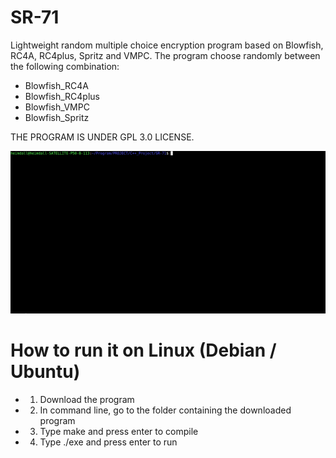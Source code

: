 # SR-71
Lightweight random multiple choice encryption program based on Blowfish, RC4A, RC4plus, Spritz and VMPC. The program choose randomly between the following combination:
  - Blowfish_RC4A
  - Blowfish_RC4plus
  - Blowfish_VMPC
  - Blowfish_Spritz

THE PROGRAM IS UNDER GPL 3.0 LICENSE.

![Output Example](https://github.com/AndryRafam/Program-Output/blob/master/Output.gif)

# How to run it on Linux (Debian / Ubuntu)
- 1) Download the program
- 2) In command line, go to the folder containing the downloaded program
- 3) Type make and press enter to compile
- 4) Type ./exe and press enter to run

